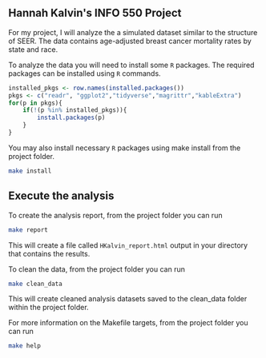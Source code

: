 ## Hannah Kalvin's INFO 550 Project

For my project, I will analyze the a simulated dataset similar to the structure of SEER. The data contains age-adjusted breast cancer mortality rates by state and race.

To analyze the data you will need to install some `R` packages. The required packages can be installed using `R` commands.

``` r
installed_pkgs <- row.names(installed.packages())
pkgs <- c("readr", "ggplot2","tidyverse","magrittr","kableExtra")
for(p in pkgs){
	if(!(p %in% installed_pkgs)){
		install.packages(p)
	}
}
```

You may also install necessary `R` packages using make install from the project folder.
``` bash
make install
```

## Execute the analysis

To create the analysis report, from the project folder you can run 

``` bash
make report
```

This will create a file called `HKalvin_report.html` output in your directory that contains the results.

To clean the data, from the project folder you can run 
``` bash
make clean_data
```

This will create cleaned analysis datasets saved to the clean_data folder within the project folder.

For more information on the Makefile targets, from the project folder you can run

``` bash
make help
```